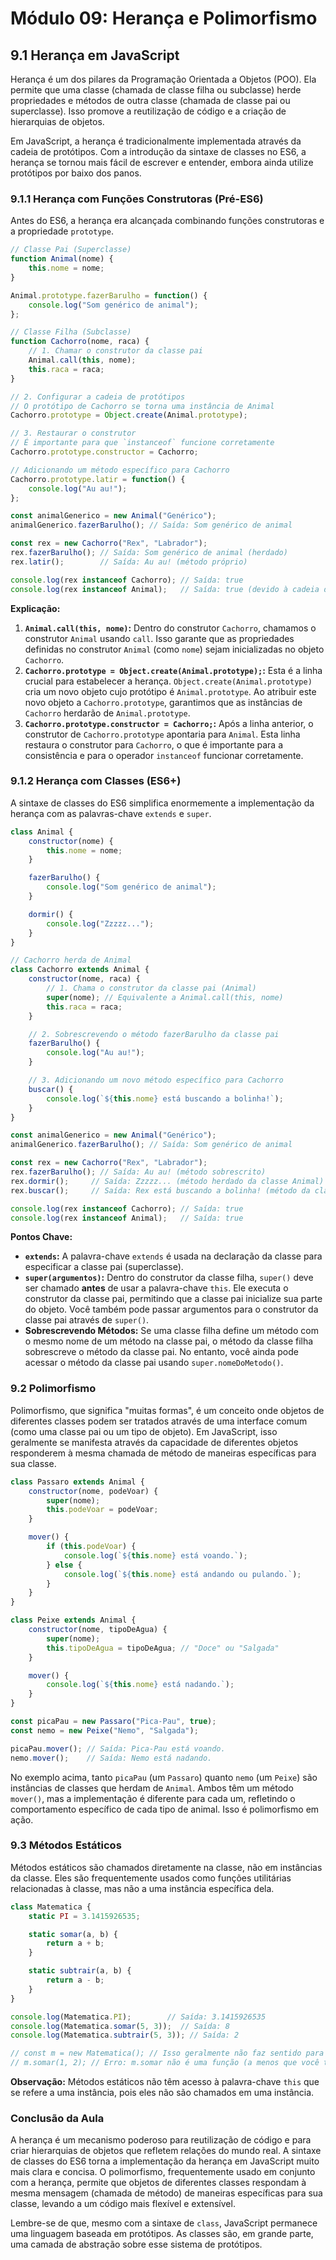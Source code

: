 # Módulo 09: Herança e Polimorfismo

## 9.1 Herança em JavaScript

Herança é um dos pilares da Programação Orientada a Objetos (POO). Ela permite que uma classe (chamada de classe filha ou subclasse) herde propriedades e métodos de outra classe (chamada de classe pai ou superclasse). Isso promove a reutilização de código e a criação de hierarquias de objetos.

Em JavaScript, a herança é tradicionalmente implementada através da cadeia de protótipos. Com a introdução da sintaxe de classes no ES6, a herança se tornou mais fácil de escrever e entender, embora ainda utilize protótipos por baixo dos panos.

### 9.1.1 Herança com Funções Construtoras (Pré-ES6)

Antes do ES6, a herança era alcançada combinando funções construtoras e a propriedade `prototype`.

```javascript
// Classe Pai (Superclasse)
function Animal(nome) {
    this.nome = nome;
}

Animal.prototype.fazerBarulho = function() {
    console.log("Som genérico de animal");
};

// Classe Filha (Subclasse)
function Cachorro(nome, raca) {
    // 1. Chamar o construtor da classe pai
    Animal.call(this, nome);
    this.raca = raca;
}

// 2. Configurar a cadeia de protótipos
// O protótipo de Cachorro se torna uma instância de Animal
Cachorro.prototype = Object.create(Animal.prototype);

// 3. Restaurar o construtor
// É importante para que `instanceof` funcione corretamente
Cachorro.prototype.constructor = Cachorro;

// Adicionando um método específico para Cachorro
Cachorro.prototype.latir = function() {
    console.log("Au au!");
};

const animalGenerico = new Animal("Genérico");
animalGenerico.fazerBarulho(); // Saída: Som genérico de animal

const rex = new Cachorro("Rex", "Labrador");
rex.fazerBarulho(); // Saída: Som genérico de animal (herdado)
rex.latir();        // Saída: Au au! (método próprio)

console.log(rex instanceof Cachorro); // Saída: true
console.log(rex instanceof Animal);   // Saída: true (devido à cadeia de protótipos)
```

**Explicação:**

1.  **`Animal.call(this, nome)`:** Dentro do construtor `Cachorro`, chamamos o construtor `Animal` usando `call`. Isso garante que as propriedades definidas no construtor `Animal` (como `nome`) sejam inicializadas no objeto `Cachorro`.
2.  **`Cachorro.prototype = Object.create(Animal.prototype);`:** Esta é a linha crucial para estabelecer a herança. `Object.create(Animal.prototype)` cria um novo objeto cujo protótipo é `Animal.prototype`. Ao atribuir este novo objeto a `Cachorro.prototype`, garantimos que as instâncias de `Cachorro` herdarão de `Animal.prototype`.
3.  **`Cachorro.prototype.constructor = Cachorro;`:** Após a linha anterior, o construtor de `Cachorro.prototype` apontaria para `Animal`. Esta linha restaura o construtor para `Cachorro`, o que é importante para a consistência e para o operador `instanceof` funcionar corretamente.

### 9.1.2 Herança com Classes (ES6+)

A sintaxe de classes do ES6 simplifica enormemente a implementação da herança com as palavras-chave `extends` e `super`.

```javascript
class Animal {
    constructor(nome) {
        this.nome = nome;
    }

    fazerBarulho() {
        console.log("Som genérico de animal");
    }

    dormir() {
        console.log("Zzzzz...");
    }
}

// Cachorro herda de Animal
class Cachorro extends Animal {
    constructor(nome, raca) {
        // 1. Chama o construtor da classe pai (Animal)
        super(nome); // Equivalente a Animal.call(this, nome)
        this.raca = raca;
    }

    // 2. Sobrescrevendo o método fazerBarulho da classe pai
    fazerBarulho() {
        console.log("Au au!");
    }

    // 3. Adicionando um novo método específico para Cachorro
    buscar() {
        console.log(`${this.nome} está buscando a bolinha!`);
    }
}

const animalGenerico = new Animal("Genérico");
animalGenerico.fazerBarulho(); // Saída: Som genérico de animal

const rex = new Cachorro("Rex", "Labrador");
rex.fazerBarulho(); // Saída: Au au! (método sobrescrito)
rex.dormir();     // Saída: Zzzzz... (método herdado da classe Animal)
rex.buscar();     // Saída: Rex está buscando a bolinha! (método da classe Cachorro)

console.log(rex instanceof Cachorro); // Saída: true
console.log(rex instanceof Animal);   // Saída: true
```

**Pontos Chave:**

*   **`extends`:** A palavra-chave `extends` é usada na declaração da classe para especificar a classe pai (superclasse).
*   **`super(argumentos)`:** Dentro do construtor da classe filha, `super()` deve ser chamado **antes** de usar a palavra-chave `this`. Ele executa o construtor da classe pai, permitindo que a classe pai inicialize sua parte do objeto. Você também pode passar argumentos para o construtor da classe pai através de `super()`.
*   **Sobrescrevendo Métodos:** Se uma classe filha define um método com o mesmo nome de um método na classe pai, o método da classe filha sobrescreve o método da classe pai. No entanto, você ainda pode acessar o método da classe pai usando `super.nomeDoMetodo()`.

### 9.2 Polimorfismo

Polimorfismo, que significa "muitas formas", é um conceito onde objetos de diferentes classes podem ser tratados através de uma interface comum (como uma classe pai ou um tipo de objeto). Em JavaScript, isso geralmente se manifesta através da capacidade de diferentes objetos responderem à mesma chamada de método de maneiras específicas para sua classe.

```javascript
class Passaro extends Animal {
    constructor(nome, podeVoar) {
        super(nome);
        this.podeVoar = podeVoar;
    }

    mover() {
        if (this.podeVoar) {
            console.log(`${this.nome} está voando.`);
        } else {
            console.log(`${this.nome} está andando ou pulando.`);
        }
    }
}

class Peixe extends Animal {
    constructor(nome, tipoDeAgua) {
        super(nome);
        this.tipoDeAgua = tipoDeAgua; // "Doce" ou "Salgada"
    }

    mover() {
        console.log(`${this.nome} está nadando.`);
    }
}

const picaPau = new Passaro("Pica-Pau", true);
const nemo = new Peixe("Nemo", "Salgada");

picaPau.mover(); // Saída: Pica-Pau está voando.
nemo.mover();    // Saída: Nemo está nadando.
```

No exemplo acima, tanto `picaPau` (um `Passaro`) quanto `nemo` (um `Peixe`) são instâncias de classes que herdam de `Animal`. Ambos têm um método `mover()`, mas a implementação é diferente para cada um, refletindo o comportamento específico de cada tipo de animal. Isso é polimorfismo em ação.

### 9.3 Métodos Estáticos

Métodos estáticos são chamados diretamente na classe, não em instâncias da classe. Eles são frequentemente usados como funções utilitárias relacionadas à classe, mas não a uma instância específica dela.

```javascript
class Matematica {
    static PI = 3.1415926535;

    static somar(a, b) {
        return a + b;
    }

    static subtrair(a, b) {
        return a - b;
    }
}

console.log(Matematica.PI);        // Saída: 3.1415926535
console.log(Matematica.somar(5, 3));  // Saída: 8
console.log(Matematica.subtrair(5, 3)); // Saída: 2

// const m = new Matematica(); // Isso geralmente não faz sentido para classes com apenas métodos estáticos.
// m.somar(1, 2); // Erro: m.somar não é uma função (a menos que você também defina métodos de instância)
```

**Observação:** Métodos estáticos não têm acesso à palavra-chave `this` que se refere a uma instância, pois eles não são chamados em uma instância.

### Conclusão da Aula

A herança é um mecanismo poderoso para reutilização de código e para criar hierarquias de objetos que refletem relações do mundo real. A sintaxe de classes do ES6 torna a implementação da herança em JavaScript muito mais clara e concisa. O polimorfismo, frequentemente usado em conjunto com a herança, permite que objetos de diferentes classes respondam à mesma mensagem (chamada de método) de maneiras específicas para sua classe, levando a um código mais flexível e extensível.

Lembre-se de que, mesmo com a sintaxe de `class`, JavaScript permanece uma linguagem baseada em protótipos. As classes são, em grande parte, uma camada de abstração sobre esse sistema de protótipos.
